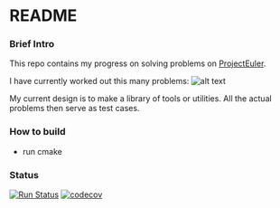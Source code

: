 # README #

### Brief Intro  ###

This repo contains my progress on solving problems on [ProjectEuler](https://projecteuler.net).

I have currently worked out this many problems:
![alt text](https://projecteuler.net/profile/luqiukai.png)

My current design is to make a library of tools or utilities. All the actual problems then serve as test cases.

### How to build ###

* run cmake

### Status ###

[![Run Status](https://api.shippable.com/projects/574214992a8192902e20ff51/badge?branch=master)](https://app.shippable.com/projects/574214992a8192902e20ff51)
[![codecov](https://codecov.io/bb/qiukailu/project-euler/branch/master/graph/badge.svg)](https://codecov.io/bb/qiukailu/project-euler)
